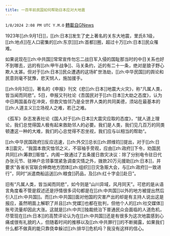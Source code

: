 ```yaml
---
title: 一百年前民国如何帮助日本应对大地震
---
```

`1/8/2024 2:08 PM UTC Y.M.O` [轉載自GNews](https://gnews.org/articles/2197178)

1923年[[zh:9月1日]]，[[zh:日本]]发生了史上著名的关东大地震，里氏8.1级，[[zh:地点]]在人口密集的[[zh:东京]][[zh:首都]]圈，超过十万[[zh:日本]]民众罹难。

如果说现在[[zh:中共国]]常常宣传勿忘二战日军入侵的国耻那当时的中日关系也好不到哪去，远的有[[zh:甲午战争]]、马关条约，近的有二十一条，绝对是狼子野心欺人太甚。但对于[[zh:日本]]民众遭遇的这场旷世浩劫，[[zh:中华民国]]的舆论和民意则毫不犹豫，悲天悯人，施加援手。

[[zh:9月3日]]，著名的《申报》刊文《悲[[zh:日本]]地震大火灾》，称“凡属人类，皆当闻而同悲”。5日，申报又刊社论《吾国民对于[[zh:日本]]大劫之态度》，认为中日两国虽存在冲突，但救灾恤邻乃是全世界人类的共同美德，须站在最基本的[[zh:人道主义]]立场视人之难，若己之难。

《孤军》杂志发表社论《国人对于[[zh:日本]]大震灾应取的态度》，“就人道上理论，我们总觉得国人极有起来救助邻人的必要。我们是人类，我们见几百万的同类顿遭这一种的大难，我们的心总觉得不忍坐视，我们应与以相当的帮助“。

[[zh:中华民国政府]]反应迅速，[[zh:外交]]总长[[zh:顾维钧]]提出，对于[[zh:日本]]震灾，“我国本救灾恤邻之义，不容袖手旁观，应由[[zh:政府]]下令，劝国民共同[[zh:筹款]]赈恤”。内阁一致通过了五条援日救灾决议：除了分别电令驻日代办张元节、驻神户总领事馆紧急调查灾情之外，拨款20万元援助[[zh:日本]]，并要求“各省长官联合绅商地方团体[[zh:组织]]日灾急赈大会，与[[zh:政府]]一致进行”，同时“派遣商船运送[[zh:粮食]]药品，及[[zh:红十字会]]赴日”。

旧有“凡属人类，皆当闻而同悲”，如今则是“山川异域，风月同天”。可悲的是从语言角度看不管是叙述还是抒情很多词句都是在[[zh:中共国]]以外的地方被提出然后引入[[zh:中共国]]。而[[zh:中共国]]面对他国的灾害产出的却是有主持人说出这是报应，虽然明面上解职了并且[[zh:党媒]]也都在批判，但他个人的[[zh:社交媒体]]账号流量却因此大涨。这就是[[zh:中共]]独裁统治下普通民众会面临的人道危机，尽管现在[[zh:日本]]的高赞评论认为在[[zh:中共国]]还是有很多为这次地震感到心痛或很有礼貌的人，但随着时间的推移以及[[zh:中共罪行]]的不断揭露，如果我们什么都不做真的能只靠侥幸躲过[[zh:排华]]危机吗？我没有这样的信心。
